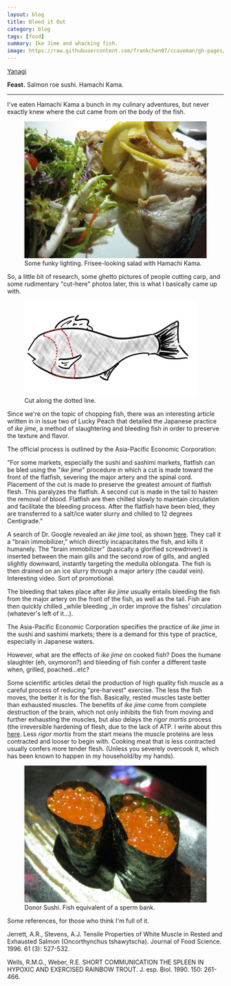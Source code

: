 ```yaml
---
layout: blog
title: Bleed it Out
category: blog
tags: [food]  
summary: Ike Jime and whacking fish.
image: https://raw.githubusercontent.com/frankchen07/ccaveman/gh-pages/images/blog/111612_fish_collar_courtesy_fc.jpg
---
```


[Yanagi](http://www.yelp.com/biz/yanagi-japanese-bistro-redondo-beach)

**Feast.** Salmon roe sushi. Hamachi Kama.

---

I've eaten Hamachi Kama a bunch in my culinary adventures, but never exactly knew where the cut came from on the body of the fish.

<figure>
    <img src="https://raw.githubusercontent.com/frankchen07/ccaveman/gh-pages/images/blog/081712_yanagi_3_courtesy_fc.jpg"></img>
    <figcaption>Some funky lighting. Frisee-looking salad with Hamachi Kama.</figcaption>
</figure>

So, a little bit of research, some ghetto pictures of people cutting carp, and some rudimentary "cut-here" photos later, this is what I basically came up with.

<figure>
    <img src="https://raw.githubusercontent.com/frankchen07/ccaveman/gh-pages/images/blog/111612_fish_collar_courtesy_fc.jpg"></img>
    <figcaption>Cut along the dotted line.</figcaption>
</figure>

Since we're on the topic of chopping fish, there was an interesting article written in in issue two of Lucky Peach that detailed the Japanese practice of *ike jime*, a method of slaughtering and bleeding fish in order to preserve the texture and flavor.

The official process is outlined by the Asia-Pacific Economic Corporation:

"For some markets, especially the sushi and sashimi markets, flatfish can be bled using the "*ike jime*" procedure in which a cut is made toward the front of the flatfish, severing the major artery and the spinal cord. Placement of the cut is made to preserve the greatest amount of flatfish flesh. This paralyzes the flatfish. A second cut is made in the tail to hasten the removal of blood. Flatfish are then chilled slowly to maintain circulation and facilitate the bleeding process. After the flatfish have been bled, they are transferred to a salt/ice water slurry and chilled to 12 degrees Centigrade."

A search of Dr. Google revealed an *ike jime* tool, as shown [here](http://www.youtube.com/watch?v=PY9ELfzzsgA). They call it a "brain immobilizer," which directly incapacitates the fish, and kills it humanely. The "brain immobilizer" (basically a glorified screwdriver) is inserted between the main gills and the second row of gills, and angled slightly downward, instantly targeting the medulla oblongata. The fish is then drained on an ice slurry through a major artery (the caudal vein). Interesting video. Sort of promotional.

The bleeding that takes place after *ike jime* usually entails bleeding the fish from the major artery on the front of the fish, as well as the tail. Fish are then quickly chilled _while bleeding _in order improve the fishes' circulation (whatever's left of it...).

The Asia-Pacific Economic Corporation specifies the practice of *ike jime* in the sushi and sashimi markets; there is a demand for this type of practice, especially in Japanese waters.

However, what are the effects of *ike jime* on cooked fish? Does the humane slaughter (eh, oxymoron?) and bleeding of fish confer a different taste when, grilled, poached...etc?

Some scientific articles detail the production of high quality fish muscle as a careful process of reducing "pre-harvest" exercise. The less the fish moves, the better it is for the fish. Basically, rested muscles taste better than exhausted muscles. The benefits of *ike jime* come from complete destruction of the brain, which not only inhibits the fish from moving and further exhausting the muscles, but also delays the *rigor mortis* process (the irreversible hardening of flesh, due to the lack of ATP. I write about this [here](http://frankchen07.github.io/ccaveman/blog/the-p-word.html). Less *rigor mortis* from the start means the muscle proteins are less contracted and looser to begin with. Cooking meat that is less contracted usually confers more tender flesh. (Unless you severely overcook it, which has been known to happen in my household/by my hands).

<figure>
    <img src="https://raw.githubusercontent.com/frankchen07/ccaveman/gh-pages/images/blog/081712_yanagi_2_courtesy_fc.jpg"></img>
    <figcaption>Donor Sushi. Fish equivalent of a sperm bank.</figcaption>
</figure>

Some references, for those who think I'm full of it.

Jerrett, A.R., Stevens, A.J. Tensile Properties of White Muscle in Rested and Exhausted Salmon (Oncorthynchus tshawytscha). Journal of Food Science. 1996. 61 (3): 527-532.

Wells, R.M.G., Weber, R.E. SHORT COMMUNICATION THE SPLEEN IN HYPOXIC AND EXERCISED RAINBOW TROUT. J. esp. Biol. 1990. 150: 261-466.
